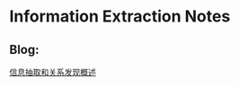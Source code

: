 # Information Extraction Notes

## Blog:
[信息抽取和关系发现概述](http://www.voidcn.com/blog/my_did/article/p-6028942.html)